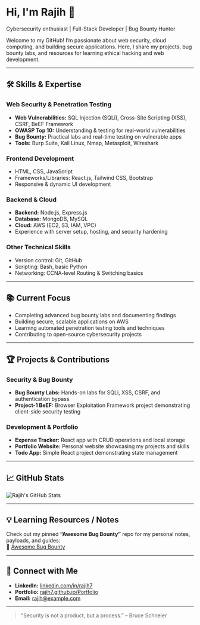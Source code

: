 # Hi, I'm Rajih 👋
Cybersecurity enthusiast | Full-Stack Developer | Bug Bounty Hunter  

Welcome to my GitHub! I’m passionate about web security, cloud computing, and building secure applications. Here, I share my projects, bug bounty labs, and resources for learning ethical hacking and web development.

---

## 🛠 Skills & Expertise

### Web Security & Penetration Testing
- **Web Vulnerabilities:** SQL Injection (SQLi), Cross-Site Scripting (XSS), CSRF, BeEF Framework  
- **OWASP Top 10:** Understanding & testing for real-world vulnerabilities  
- **Bug Bounty:** Practical labs and real-time testing on vulnerable apps  
- **Tools:** Burp Suite, Kali Linux, Nmap, Metasploit, Wireshark  

### Frontend Development
- HTML, CSS, JavaScript  
- Frameworks/Libraries: React.js, Tailwind CSS, Bootstrap  
- Responsive & dynamic UI development  

### Backend & Cloud
- **Backend:** Node.js, Express.js  
- **Database:** MongoDB, MySQL  
- **Cloud:** AWS (EC2, S3, IAM, VPC)  
- Experience with server setup, hosting, and security hardening  

### Other Technical Skills
- Version control: Git, GitHub  
- Scripting: Bash, basic Python  
- Networking: CCNA-level Routing & Switching basics  

---

## 📚 Current Focus
- Completing advanced bug bounty labs and documenting findings  
- Building secure, scalable applications on AWS  
- Learning automated penetration testing tools and techniques  
- Contributing to open-source cybersecurity projects  

---

## 🏆 Projects & Contributions
### Security & Bug Bounty
- **Bug Bounty Labs:** Hands-on labs for SQLi, XSS, CSRF, and authentication bypass  
- **Project-1 BeEF:** Browser Exploitation Framework project demonstrating client-side security testing  

### Development & Portfolio
- **Expense Tracker:** React app with CRUD operations and local storage  
- **Portfolio Website:** Personal website showcasing my projects and skills  
- **Todo App:** Simple React project demonstrating state management  

---

## 📈 GitHub Stats
![Rajih's GitHub Stats](https://github-readme-stats.vercel.app/api?username=Rajih7&show_icons=true&theme=radical)

---

## 💡 Learning Resources / Notes
Check out my pinned **“Awesome Bug Bounty”** repo for my personal notes, payloads, and guides:  
🔗 [Awesome Bug Bounty](https://github.com/Rajih7/bug-bounty-labs)

---

## 🤝 Connect with Me
- **LinkedIn:** [linkedin.com/in/rajih7](https://www.linkedin.com/in/rajih7)  
- **Portfolio:** [rajih7.github.io/Portfolio](https://rajih7.github.io/Portfolio)  
- **Email:** rajih@example.com  

---

> “Security is not a product, but a process.” – Bruce Schneier
